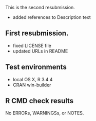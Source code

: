 This is the second resubmission.

* added references to Description text

## First resubmission.

* fixed LICENSE file
* updated URLs in README

## Test environments

* local OS X, R 3.4.4
* CRAN win-builder

## R CMD check results

No ERRORs, WARNINGSs, or NOTES.


